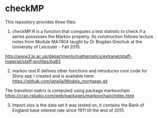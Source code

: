 # checkMP
This repository provides three files:

1) checkMP.R is a function that computes a test statistic to check if a series possesses the Markov property. Its construction follows lecture notes from Module MA7404 taught by Dr Bogdan Grechuk at the University of Leicester - Fall 2015. 

http://www2.le.ac.uk/departments/mathematics/extranet/staff-material/staff-profiles/bg83

2) markov test.R defines other functions and introduces core code for Shiny app I created and is available here: https://github.com/jansila/Models_mortgage.git

The transition matrix is computed using package markovchain https://cran.rstudio.com/web/packages/markovchain/index.html

3) Import.xlsx is the data set it was tested on, it contains the Bank of England base interest rate since 1911 till the end of 2015.